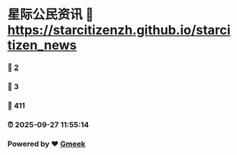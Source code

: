 # 星际公民资讯 :link: https://starcitizenzh.github.io/starcitizen_news 
### :page_facing_up: [2](https://starcitizenzh.github.io/starcitizen_news/tag.html) 
### :speech_balloon: 3 
### :hibiscus: 411 
### :alarm_clock: 2025-09-27 11:55:14 
### Powered by :heart: [Gmeek](https://github.com/Meekdai/Gmeek)
